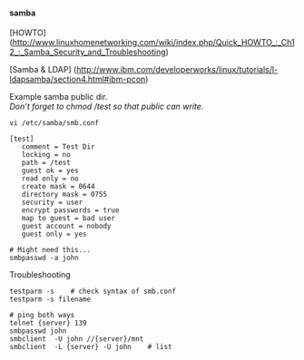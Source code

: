 #### samba

[HOWTO]
(http://www.linuxhomenetworking.com/wiki/index.php/Quick_HOWTO_:_Ch12_:_Samba_Security_and_Troubleshooting)

[Samba & LDAP]
(http://www.ibm.com/developerworks/linux/tutorials/l-ldapsamba/section4.html#ibm-pcon)

Example samba public dir.<br>
*Don’t forget to chmod /test so that public can write.*

```
vi /etc/samba/smb.conf

[test]
   comment = Test Dir
   locking = no
   path = /test
   guest ok = yes
   read only = no
   create mask = 0644
   directory mask = 0755
   security = user
   encrypt passwords = true
   map to guest = bad user
   guest account = nobody
   guest only = yes

# Might need this...
smbpasswd -a john
```

Troubleshooting
```
testparm -s    # check syntax of smb.conf
testparm -s filename

# ping both ways
telnet {server} 139
smbpasswd john
smbclient  -U john //{server}/mnt
smbclient  -L {server} -U john    # list

```
